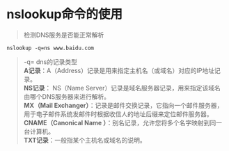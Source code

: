 # nslookup命令的使用
> 检测DNS服务是否能正常解析
```
nslookup -q=ns www.baidu.com
```
> -q= dns的记录类型  
> **A记录**：A（Address）记录是用来指定主机名（或域名）对应的IP地址记录。  
> **NS记录**：  NS（Name Server）记录是域名服务器记录，用来指定该域名由哪个DNS服务器来进行解析。  
> **MX（Mail Exchanger）**：记录是邮件交换记录，它指向一个邮件服务器，用于电子邮件系统发邮件时根据收信人的地址后缀来定位邮件服务器。  
>  **CNAME（Canonical Name ）**：别名记录，允许您将多个名字映射到同一台计算机。  
>  **TXT记录**：一般指某个主机名或域名的说明。  
